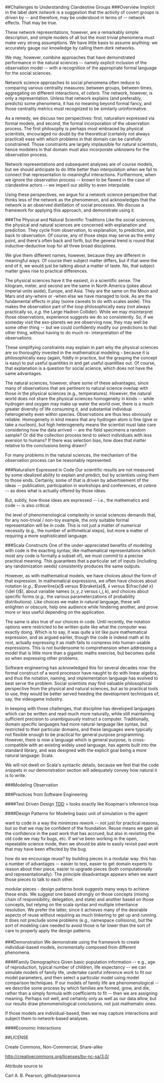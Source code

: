 ##Challenges to Understanding Clandestine Groups
###Overview
Implicit in the label *dark network* is a suggestion that the activity of
covert groups is driven by -- and therefore, may be understood in terms of --
network effects.  That may be true.

These network representations, however, are a remarkably simple description, and
simple models of all but the most trivial phenomena must make very strong
assumptions.  We have little basis to assume anything: we accurately gauge our
knowledge by calling them *dark* networks.

We may, however, combine approaches that have demonstrated performance in the
natural sciences -- namely explicit inclusion of the observation model -- with a
recognition of the appropriate formal language for the social sciences.

Network science approaches to social phenomena often reduce to comparing various
centrality measures: between groups, between times, aggregating on different
interactions, *et cetera*.  The network, however, is only a representation.
Unless that network explains (and preferably, predicts) some phenomena, it has
no meaning beyond formal fancy, and those centrality metrics must recognized to
be similarly uninformative.

As a remedy, we discuss two perspectives: first, naturalism expressed via
formal models, and second, the formal incorporation of the observation process.
The first philosophy is perhaps most embraced by physical scientists, encouraged
no doubt by the theoretical (certainly not always practical) ease with which
problems in that domain can be carefully constrained.  Those constraints are
largely implausible for natural scientists, hence modelers in that domain must
also incorporate unknowns for the observation process.

Network representations and subsequent analyses are of course models, but we
should anticipate to do little better than interpolation when we fail to connect
that representation to meaningful interactions.  Furthermore, when we ignore the
observation process -- known to be flawed in the case of clandestine actors --
we imperil our ability to even interpolate.

Using these perspectives, we argue for a network science perspective that
thinks less of the network as the phenomenon, and acknowledges that the network
is an observed distillation of social processes.  We discuss a framework for
applying this approach, and demonstrate using it.

###The Physical and Natural Scientific Traditions
Like the social sciences, the physical and natural sciences are concerned with
explanation and prediction.  They cycle from observation, to explanation, to
prediction, and back to observation.  Of course, any of those steps may serve as
the entry point, and there's often back and forth, but the general trend is
round that inductive-deductive loop for all three broad disciplines.

We give them different names, however, because they are different in meaningful
ways.  Of course their subject matter differs, but if that were the end of it,
we would just be talking about a matter of taste.  No, that subject matter gives
rise to practical differences.

The physical sciences have it the easiest, in a scientific sense.  The kilogram,
meter, and second are the same in North America (jokes about Imperial units
aside), Europe, and Asia.  They are the same on the Moon and Mars and
any-where or -when else we have managed to look.  As are the fundamental effects
in play (some caveats to do with scales aside).  This makes the observation part
of the loop philosophically easy (not always practically so, *e.g.* the
Large Hadron Collider).  While we may misinterpret those observations, experience
suggests we do so consistently.  So, if we someday visit the exo-planets we are
observing now, they may well be some other thing -- but we could confidently
modify our predictions to that other thing, without having to do much re-
interpretation of the observations.

These simplifying constraints may explain in part why the physical sciences are
so thoroughly invested in the mathematical modeling - because it is
philosophically easy (again, fiddly in practice, but the grasping the concept is
easy) to put useful quantities in and get useful quantities out.  Of course,
that explanation is a question for social science, which does not have the same
advantages.

The natural sciences, however, share some of these advantages, since many of
observations that are pertinent to natural science overlap with those in the
physical sciences (e.g., temperatures).  However, the natural world does not
share the physical sciences homogeneity in kinds -- while hydrogen and oxygen
may make up water the world over, there is a much greater diversity of life
consuming it, and substantial individual heterogeneity even within species.
Observations are thus less obviously reliable.  Homogeneity in kind means that
any hydrogen atom is fine (give or take a nucleon), but high heterogeneity
means the scientist must take care considering how the data arrived -- are the
field specimens a random sample?  Or did the collection process tend to select
individuals with less aversion to humans?  If there was selection bias, how does
that matter relative to the conclusions being drawn?

For many problems in the natural sciences, the mechanism of the observation
process can be reasonably represented.

###Naturalism Expressed in Code
Our scientific results are not measured by some idealized ability to explain and
predict, but by scientists using them to those ends.  Certainly, some of that is
driven by advertisement of the ideas -- publication, participation in workshops
and conferences, *et cetera* -- as does what is actually offered by those ideas.

But, subtly, how those ideas are expressed -- *i.e.*, the mathematics and code
-- is also critical.  

the level of phenomenological complexity in social sciences demands that, for
any non-trivial / non-toy example, the only suitable formal representation will
be in code.  This is not just a matter of numerical necessity (e.g., the
number of arithmetical steps), but more a matter of requiring a more sophisticated
language.

###Scala Constructs
One of the under-appreciated benefits of modeling with code is the exacting
syntax; like mathematical representations (which most any code is formally a
subset of), we must commit to a precise practical meaning.  This guarantees that
a particular set of inputs (including any randomization seeds) consistently
produces the same outputs.

However, as with mathematical models, we have choices about the form of that
expression.  In mathematical expressions, we often have choices about notation
(*e.g.,* $\overline{a}$ versus $\braket{a}$, $\dot{x}$ versus
$\frac{\del x}{\del t}$), about variable names ($x, y, z$ versus $i,j,k$), and
choices about specific forms (*e.g.*, the various parameterizations of
probability distributions).  Like choices we make in natural language, these will
enlighten or obscure, help one audience while hindering another, and prove more
or less useful depending on the application.

The same is also true of our choices in code.  Until recently, the
notation options were restricted to be written quite like what the computer was
exactly doing.  Which is to say, it was quite a lot like pure mathematical
expression, and as argued earlier, though the code is indeed math at its root,
actually expressing it as math fails to compress into human-usable expressions.
This is not burdensome to comprehension when addressing a model that is little
more than a gigantic maths exercise, but becomes quite so when expressing other
problems.

Software engineering has acknowledged this for several decades now: the formal
construct of a word processor have naught to do with linear algebra, and thus
the notation, naming, and implementation language has evolved to best serve the
problem.  Social scientists may find valuable philosophical perspective from the
physical and natural sciences, but as to practical tools to use, they would be
better served heeding the development techniques of, say, the videogame industry.

In keeping with those challenges, that discipline has developed languages which
can be written and read much more naturally, while still maintaining sufficient
precision to unambiguously instruct a computer.  Traditionally, domain specific
languages had more natural-language like syntax, but restricted to their particular
domains, and these languages were typically not flexible enough to be practical
for general purpose programming.  However, there is now a language which is general
purpose, is cross-compatible with an existing widely used language, has agents
built into the standard library, and was designed with the explicit goal being
a more natural language: Scala.

We will not dwell on Scala's syntactic details, because we feel that the code
snippets in our demonstration section will adequately convey how natural it is
to write.

###Modeling Observation

###Practices from Software Engineering

####Test Driven Design
[TDD][janzen2005test] = looks exactly like Koopman's inference loop

####Design Patterns for Modeling
basic unit of simulation is the agent

want to code in a way the minimizes rework -- not just for practical reasons,
but so that we may be confident of the foundation.  Reuse means we gain all the
confidence in the past work that has accrued, but also in revisiting the old code
we may fix bugs, etc.  if we've been working in the open, repeatable science mode,
then we should be able to easily revisit past work that may have been effected by
the bug.

how do we encourage reuse?  by building pieces in a modular way.  this has a number of
advantages -- easier to test, easier to get domain experts to reason about their
piece, easier to upgrade pieces (both computationally and representationally).
The principle disadvantage appears when we want those pieces to talk to each other.

modular pieces - design patterns book suggests many ways to achieve these ends.
We suggest one based strongly on those concepts (mixing chain of responsibility,
delegation, and state) and another based on those concepts, but relying
on the scala syntax and multiple inheritance resolution.  We prefer the latter,
since it achieves many of the desirable aspects of reuse without requiring
as much tinkering to get up and running.  It does not preclude some problems (e.g.,
namespace collisions), but the sort of modeling care needed to avoid those is far
lower than the sort of care to properly apply the design patterns.

####

###Demonstration
We demonstrate using the framework to create individual-based models, incrementally composed
from different phenomena.

####Family Demographics
Given basic population information -- e.g., age of reproduction, typical number of children,
life expectancy -- we can simulate models of family life, undertake careful inference
work to fit our model parameters, and then select a particular model using model comparison
techniques.  If our models of family life are phenomenological -- we describe some
process by which families are formed, grow, and die, rather than a simply formula with
coefficients to fit -- then we are assigning meaning.  Perhaps not well, and certainly only
as well as our data allow, but our results draw phenomenological conclusions, not just
mathematic ones.

If those models are individual-based, then we may capture interactions and subject them to
network-based analyses.

####Economic Interactions

##LICENSE

Create Commons, Non-Commercial, Share-alike

http://creativecommons.org/licenses/by-nc-sa/3.0/

Attribute source to

Carl A. B. Pearson, github/pearsonca

[janzen2005test]: http://digitalcommons.calpoly.edu/cgi/viewcontent.cgi?article=1034&context=csse_fac ""
